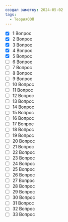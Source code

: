 ```yaml
---
создал заметку: 2024-05-02
tags:
  - ТеорияООП
---
```

- [x] 1 Вопрос
- [x] 2 Вопрос
- [x] 3 Вопрос
- [x] 4 Вопрос
- [x] 5 Вопрос
- [ ] 6 Вопрос
- [ ] 7 Вопрос
- [ ] 8 Вопрос
- [ ] 9 Вопрос
- [ ] 10 Вопрос
- [ ] 11 Вопрос
- [ ] 12 Вопрос
- [ ] 13 Вопрос
- [ ] 14 Вопрос
- [ ] 15 Вопрос
- [ ] 16 Вопрос
- [ ] 17 Вопрос
- [ ] 18 Вопрос
- [ ] 19 Вопрос
- [ ] 20 Вопрос
- [ ] 21 Вопрос
- [ ] 22 Вопрос
- [ ] 23 Вопрос
- [ ] 24 Вопрос
- [ ] 25 Вопрос
- [ ] 26 Вопрос
- [ ] 27 Вопрос
- [ ] 28 Вопрос
- [ ] 29 Вопрос
- [ ] 30 Вопрос
- [ ] 31 Вопрос
- [ ] 32 Вопрос
- [ ] 33 Вопрос